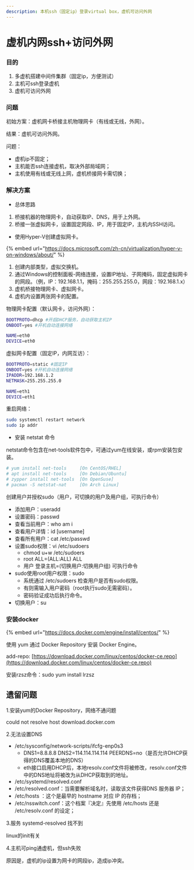 ```yaml
---
description: 本机ssh（固定ip）登录virtual box，虚机可访问外网
---
```


# 虚机内网ssh+访问外网

### 目的

1. 多虚机搭建中间件集群（固定ip，方便测试）
2. 主机可ssh登录虚机
3. 虚机可访问外网

### 问题

初始方案：虚机网卡桥接主机物理网卡（有线或无线，外网）。

结果：虚机可访问外网。

问题：

* 虚机ip不固定；
* 主机能否ssh连接虚机，取决外部局域网；
* 主机使用有线或无线上网，虚机桥接网卡需切换；

### 解决方案

* 总体思路

1. 桥接机器的物理网卡，自动获取IP、DNS，用于上外网。
2. 桥接一张虚拟网卡，设置固定网段、IP，用于固定IP，主机内SSH访问。

* 使用Hyper-V创建虚拟网卡。

{% embed url="https://docs.microsoft.com/zh-cn/virtualization/hyper-v-on-windows/about/" %}

1. 创建内部类型，虚拟交换机。
2. 通过Windows的控制面板-网络连接，设置IP地址、子网掩码，固定虚拟网卡的网段。（例，IP：192.168.1.1，掩码：255.255.255.0，网段：192.168.1.x）
3. 虚机桥接物理网卡、虚拟网卡。
4. 虚机内设置两张网卡的配置。

物理网卡配置（默认网卡，访问外网）：

```bash
BOOTPROTO=dhcp #开启DHCP服务，自动获取主机IP
ONBOOT=yes #开机自动连接网络

NAME=eth0
DEVICE=eth0
```

虚拟网卡配置（固定IP，内网互访）：

```bash
BOOTPROTO=static #固定IP
ONBOOT=yes #开机自动连接网络
IPADDR=192.168.1.2
NETMASK=255.255.255.0

NAME=eth1
DEVICE=eth1
```

重启网络：

```bash
sudo systemctl restart network
sudo ip addr
```



* 安装 netstat 命令

netstat命令包含在net-tools软件包中，可通过yum在线安装，或rpm安装包安装。

```bash
# yum install net-tools     [On CentOS/RHEL]
# apt install net-tools     [On Debian/Ubuntu]
# zypper install net-tools  [On OpenSuse]
# pacman -S netstat-nat     [On Arch Linux]
```

创建用户并授权sudo（用户，可切换的用户及用户组，可执行命令）

* 添加用户：useradd
* 设置密码：passwd
* 查看当前用户：who am i
* 查看用户详情：id \[username\]
* 查看所有用户：cat /etc/passwd
* 设置sudo权限：vi /etc/sudoers
  * chmod u+w /etc/sudoers
  * root ALL=\(ALL:ALL\) ALL
  * 用户 登录主机=\(切换用户:切换用户组\) 可执行命令
* sudo使用root用户权限：sudo
  * 系统通过 /etc/sudoers 检查用户是否有sudo权限。
  * 有则需输入用户密码（root执行sudo无需密码）。
  * 密码验证成功后执行命令。
* 切换用户：su

### 安装docker

{% embed url="https://docs.docker.com/engine/install/centos/" %}

使用 yum 通过 Docker Repository 安装 Docker Engine。

add-repo: [https://download.docker.com/linux/centos/docker-ce.repo](https://download.docker.com/linux/centos/docker-ce.repo)

安装rzsz命令：sudo yum install lrzsz







## 遗留问题

1.安装yum的Docker Repository，网络不通问题

could not resolve host download.docker.com

2.无法设置DNS

* /etc/sysconfig/network-scripts/ifcfg-enp0s3
  * DNS1=8.8.8.8 DNS2=114.114.114.114 PEERDNS=no（是否允许DHCP获得的DNS覆盖本地的DNS）
  * eth接口启用DHCP后，本地resolv.conf文件将被修改，resolv.conf文件中的DNS地址将被改为从DHCP获取到的地址。
* /etc/systemd/resolved.conf
* /etc/resolved.conf：当需要解析域名时，读取该文件获得DNS 服务器 IP；
* /etc/hosts ：这个是最早的 hostname 对应 IP 的存档；
* /etc/nsswitch.conf：这个档案『决定』先使用 /etc/hosts 还是 /etc/resolv.conf 的设定；

3.服务 systemd-resolved 找不到

linux的init有关



4.主机可ping通虚机，但ssh失败

原因是，虚机的ip设置为网卡的网段ip，造成ip冲突。











